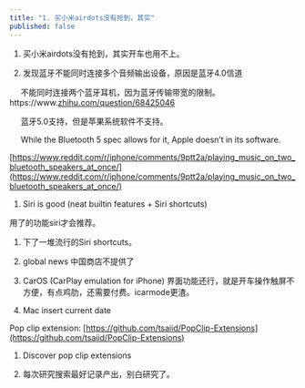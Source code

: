 ```yaml
---
title: "1. 买小米airdots没有抢到，其实"
published: false
---
```

1. 买小米airdots没有抢到，其实开车也用不上。

1. 发现蓝牙不能同时连接多个音频输出设备，原因是蓝牙4.0信道 

     不能同时连接两个蓝牙耳机，因为蓝牙传输带宽的限制。https://www.[zhihu.com/question/68425046](http://zhihu.com/question/68425046)

     蓝牙5.0支持，但是苹果系统软件不支持。

     While the Bluetooth 5 spec allows for it, Apple doesn’t in its software.

[https://www.reddit.com/r/iphone/comments/9ptt2a/playing_music_on_two_bluetooth_speakers_at_once/](https://www.reddit.com/r/iphone/comments/9ptt2a/playing_music_on_two_bluetooth_speakers_at_once/)

1. Siri is good (neat builtin features + Siri shortcuts)

用了的功能siri才会推荐。

1. 下了一堆流行的Siri shortcuts。

1. global news 中国商店不提供了

1. CarOS (CarPlay emulation for iPhone) 界面功能还行，就是开车操作触屏不方便，有点鸡肋，还需要付费。icarmode更渣。

1. Mac insert current date

Pop clip extension: [https://github.com/tsaiid/PopClip-Extensions](https://github.com/tsaiid/PopClip-Extensions)

1. Discover pop clip extensions

1. 每次研究搜索最好记录产出，别白研究了。

